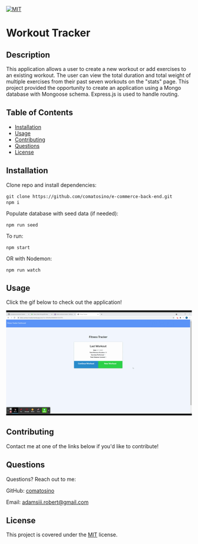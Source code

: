 [![MIT](https://img.shields.io/badge/license-MIT-green)](https://opensource.org/licenses/MIT)

# Workout Tracker

## Description

This application allows a user to create a new workout or add exercises to an existing workout. The user can view the total duration and total weight of multiple exercises from their past seven workouts on the "stats" page. This project provided the opportunity to create an application using a Mongo database with Mongoose schema. Express.js is used to handle routing.

## Table of Contents

- [Installation](#installation)
- [Usage](#usage)
- [Contributing](#Contributing)
- [Questions](#Questions)
- [License](#License)

## Installation

Clone repo and install dependencies:
```
git clone https://github.com/comatosino/e-commerce-back-end.git
npm i
```
Populate database with seed data (if needed):
```
npm run seed
```
To run:
```
npm start
```
OR with Nodemon:
```
npm run watch
```

## Usage

Click the gif below to check out the application!

[![link to video](./assets/images/workout-tracker.gif)](https://bobs-workout-tracker.herokuapp.com/)

## Contributing

Contact me at one of the links below if you'd like to contribute!

## Questions

Questions? Reach out to me:

GitHub: [comatosino](https://github.com/comatosino)

Email: adamsiii.robert@gmail.com

## License
    
This project is covered under the [MIT](https://opensource.org/licenses/MIT) license.
    

